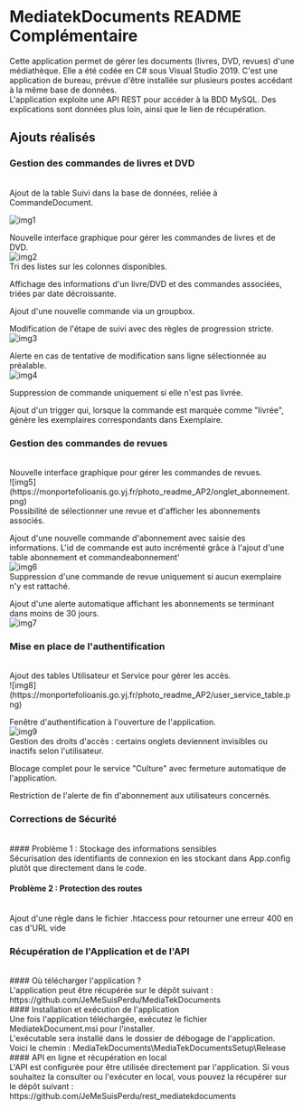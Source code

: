 # MediatekDocuments README Complémentaire
Cette application permet de gérer les documents (livres, DVD, revues) d'une médiathèque. Elle a été codée en C# sous Visual Studio 2019. C'est une application de bureau, prévue d'être installée sur plusieurs postes accédant à la même base de données.<br>
L'application exploite une API REST pour accéder à la BDD MySQL. Des explications sont données plus loin, ainsi que le lien de récupération.
## Ajouts réalisés
### Gestion des commandes de livres et DVD
<br>
Ajout de la table Suivi dans la base de données, reliée à CommandeDocument.<br>

![img1](https://monportefolioanis.go.yj.fr/photo_readme_AP2/commandedocument_idsuivi.png)<br>

Nouvelle interface graphique pour gérer les commandes de livres et de DVD.<br>
![img2](https://monportefolioanis.go.yj.fr/photo_readme_AP2/onglets_creer.png)<br>
Tri des listes sur les colonnes disponibles.<br>

Affichage des informations d'un livre/DVD et des commandes associées, triées par date décroissante.<br>

Ajout d'une nouvelle commande via un groupbox.<br>

Modification de l'étape de suivi avec des règles de progression stricte.<br>
![img3](https://monportefolioanis.go.yj.fr/photo_readme_AP2/modification_securiser.png)<br>

Alerte en cas de tentative de modification sans ligne sélectionnée au préalable.<br>
![img4](https://monportefolioanis.go.yj.fr/photo_readme_AP2/alerte_modification.png)<br>

Suppression de commande uniquement si elle n'est pas livrée.<br>

Ajout d'un trigger qui, lorsque la commande est marquée comme "livrée", génère les exemplaires correspondants dans Exemplaire.<br>

### Gestion des commandes de revues
<br>
Nouvelle interface graphique pour gérer les commandes de revues.<br>
![img5](https://monportefolioanis.go.yj.fr/photo_readme_AP2/onglet_abonnement.png)<br>
Possibilité de sélectionner une revue et d'afficher les abonnements associés.<br>

Ajout d'une nouvelle commande d'abonnement avec saisie des informations. L'id de commande est auto incrémenté grâce à l'ajout d'une table abonnement et commandeabonnement'<br>
![img6](https://monportefolioanis.go.yj.fr/photo_readme_AP2/commande_abonnement.png)<br>
Suppression d'une commande de revue uniquement si aucun exemplaire n'y est rattaché.<br>

Ajout d'une alerte automatique affichant les abonnements se terminant dans moins de 30 jours.<br>
![img7](https://monportefolioanis.go.yj.fr/photo_readme_AP2/alerte_abonnement_fin.png)<br>

### Mise en place de l'authentification
<br>
Ajout des tables Utilisateur et Service pour gérer les accès.<br>
![img8](https://monportefolioanis.go.yj.fr/photo_readme_AP2/user_service_table.png)<br>

Fenêtre d'authentification à l'ouverture de l'application.<br>
![img9](https://monportefolioanis.go.yj.fr/photo_readme_AP2/connexion_form.png)<br>
Gestion des droits d'accès : certains onglets deviennent invisibles ou inactifs selon l'utilisateur.<br>

Blocage complet pour le service "Culture" avec fermeture automatique de l'application.<br>

Restriction de l'alerte de fin d'abonnement aux utilisateurs concernés.<br>

### Corrections de Sécurité
<br>
#### Problème 1 : Stockage des informations sensibles
<br>
Sécurisation des identifiants de connexion en les stockant dans App.config plutôt que directement dans le code.<br>

#### Problème 2 : Protection des routes
<br>
Ajout d'une règle dans le fichier .htaccess pour retourner une erreur 400 en cas d'URL vide<br>

### Récupération de l'Application et de l'API
<br>
#### Où télécharger l'application ?
<br>
L'application peut être récupérée sur le dépôt suivant :<br> 
https://github.com/JeMeSuisPerdu/MediaTekDocuments <br>
#### Installation et exécution de l'application
<br>Une fois l'application téléchargée, exécutez le fichier MediatekDocument.msi pour l'installer.<br>
L'exécutable sera installé dans le dossier de débogage de l'application.<br>
Voici le chemin : MediaTekDocuments\MediaTekDocumentsSetup\Release<br>
#### API en ligne et récupération en local
<br>
L'API est configurée pour être utilisée directement par l'application.
Si vous souhaitez la consulter ou l'exécuter en local, vous pouvez la récupérer sur le dépôt suivant :<br>
https://github.com/JeMeSuisPerdu/rest_mediatekdocuments <br>
